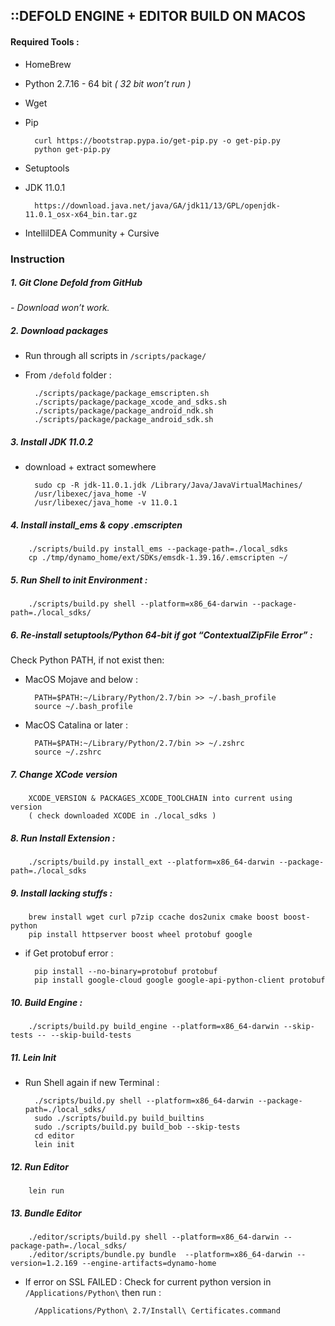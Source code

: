 ## ::DEFOLD ENGINE + EDITOR BUILD ON MACOS

#### Required Tools : 
- HomeBrew 
- Python 2.7.16 - 64 bit *( 32 bit won’t run )*
- Wget 
- Pip

        curl https://bootstrap.pypa.io/get-pip.py -o get-pip.py
        python get-pip.py

- Setuptools 
- JDK 11.0.1

        https://download.java.net/java/GA/jdk11/13/GPL/openjdk-11.0.1_osx-x64_bin.tar.gz

- IntelliIDEA Community + Cursive

### Instruction

##### 1. Git Clone Defold from GitHub  
*- Download won’t work.*

##### 2. Download packages
- Run through all scripts in `/scripts/package/`
- From `/defold` folder :
        
        ./scripts/package/package_emscripten.sh 
        ./scripts/package/package_xcode_and_sdks.sh
        ./scripts/package/package_android_ndk.sh 
        ./scripts/package/package_android_sdk.sh

##### 3. Install JDK 11.0.2
- download + extract somewhere

        sudo cp -R jdk-11.0.1.jdk /Library/Java/JavaVirtualMachines/
        /usr/libexec/java_home -V
        /usr/libexec/java_home -v 11.0.1

##### 4. Install install_ems & copy .emscripten

        ./scripts/build.py install_ems --package-path=./local_sdks
        cp ./tmp/dynamo_home/ext/SDKs/emsdk-1.39.16/.emscripten ~/

##### 5. Run Shell to init Environment :
        
        ./scripts/build.py shell --platform=x86_64-darwin --package-path=./local_sdks/

##### 6. Re-install setuptools/Python 64-bit if got “ContextualZipFile Error” :
Check Python PATH, if not exist then:

- MacOS Mojave and below :
        
        PATH=$PATH:~/Library/Python/2.7/bin >> ~/.bash_profile
        source ~/.bash_profile

- MacOS Catalina or later :

        PATH=$PATH:~/Library/Python/2.7/bin >> ~/.zshrc
        source ~/.zshrc

##### 7. Change XCode version 

        XCODE_VERSION & PACKAGES_XCODE_TOOLCHAIN into current using version 
        ( check downloaded XCODE in ./local_sdks )

##### 8. Run Install Extension :

        ./scripts/build.py install_ext --platform=x86_64-darwin --package-path=./local_sdks

##### 9. Install lacking stuffs :

        brew install wget curl p7zip ccache dos2unix cmake boost boost-python
        pip install httpserver boost wheel protobuf google
        
- if Get protobuf error :
        
        pip install --no-binary=protobuf protobuf
        pip install google-cloud google google-api-python-client protobuf

##### 10. Build Engine : 

        ./scripts/build.py build_engine --platform=x86_64-darwin --skip-tests -- --skip-build-tests

##### 11. Lein Init 
- Run Shell again if new Terminal :

        ./scripts/build.py shell --platform=x86_64-darwin --package-path=./local_sdks/
        sudo ./scripts/build.py build_builtins
        sudo ./scripts/build.py build_bob --skip-tests
        cd editor
        lein init

##### 12. Run Editor 

        lein run

##### 13. Bundle Editor

        ./editor/scripts/build.py shell --platform=x86_64-darwin --package-path=./local_sdks/
        ./editor/scripts/bundle.py bundle  --platform=x86_64-darwin --version=1.2.169 --engine-artifacts=dynamo-home

- If error on SSL FAILED : 
Check for current python version in `/Applications/Python\` then run :

        /Applications/Python\ 2.7/Install\ Certificates.command
